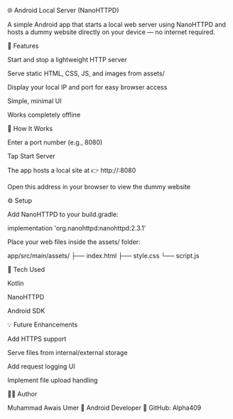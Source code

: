 🌐 Android Local Server (NanoHTTPD)

A simple Android app that starts a local web server using NanoHTTPD and hosts a dummy website directly on your device — no internet required.

🚀 Features

Start and stop a lightweight HTTP server

Serve static HTML, CSS, JS, and images from assets/

Display your local IP and port for easy browser access

Simple, minimal UI

Works completely offline

📱 How It Works

Enter a port number (e.g., 8080)

Tap Start Server

The app hosts a local site at
👉 http://<your-device-ip>:8080

Open this address in your browser to view the dummy website

⚙️ Setup

Add NanoHTTPD to your build.gradle:

implementation 'org.nanohttpd:nanohttpd:2.3.1'


Place your web files inside the assets/ folder:

app/src/main/assets/
 ├── index.html
 ├── style.css
 └── script.js

🧠 Tech Used

Kotlin

NanoHTTPD

Android SDK

💡 Future Enhancements

Add HTTPS support

Serve files from internal/external storage

Add request logging UI

Implement file upload handling

🧑‍💻 Author

Muhammad Awais Umer
📍 Android Developer
🔗 GitHub: Alpha409
